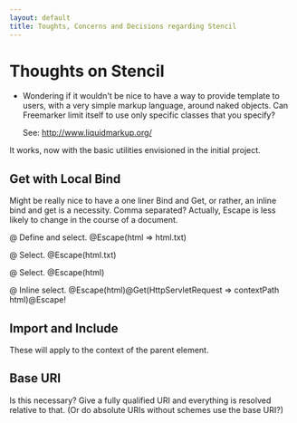 ```yaml
---
layout: default
title: Toughts, Concerns and Decisions regarding Stencil
---
```


# Thoughts on Stencil

 * Wondering if it wouldn't be nice to have a way to provide template to users,
   with a very simple markup language, around naked objects. Can Freemarker
   limit itself to use only specific classes that you specify?

   See: http://www.liquidmarkup.org/

It works, now with the basic utilities envisioned in the initial project.

## Get with Local Bind

Might be really nice to have a one liner Bind and Get, or rather, an inline bind
and get is a necessity. Comma separated? Actually, Escape is less likely to
change in the course of a document.

@ Define and select.
@Escape(html => html.txt)

@ Select.
@Escape(html.txt)

@ Select.
@Escape(html)

@ Inline select.
@Escape(html)@Get(HttpServletRequest => contextPath html)@Escape!

## Import and Include

These will apply to the context of the parent element.

## Base URI

Is this necessary? Give a fully qualified URI and everything is resolved
relative to that. (Or do absolute URIs without schemes use the base URI?)
